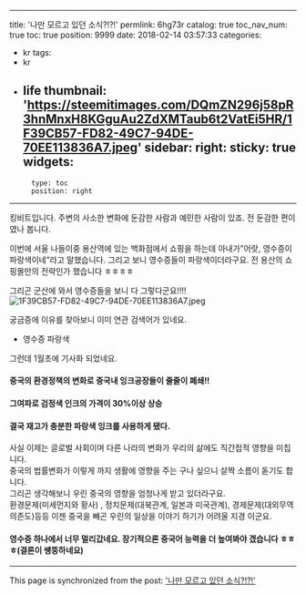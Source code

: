 
---
title: '나만 모르고 있던 소식?!?!'
permlink: 6hg73r
catalog: true
toc_nav_num: true
toc: true
position: 9999
date: 2018-02-14 03:57:33
categories:
- kr
tags:
- kr
- life
thumbnail: 'https://steemitimages.com/DQmZN296j58pR3hnMnxH8KGguAu2ZdXMTaub6t2VatEi5HR/1F39CB57-FD82-49C7-94DE-70EE113836A7.jpeg'
sidebar:
    right:
        sticky: true
widgets:
    -
        type: toc
        position: right
---


킹비트입니다. 
주변의 사소한 변화에 둔감한 사람과 예민한 사람이 있죠.  전 둔감한 편이였나 봅니다.  

이번에 서울 나들이중 용산역에 있는 백화점에서 쇼핑을 하는데 아내가”어랏, 영수증이 파랑색이네”라고 말했습니다. 그리고 보니 영수증들이 파랑색이더라구요. 
전 용산의 쇼핑몰만의 전략인가 했습니다 ㅎㅎㅎㅎ

그리곤 군산에 와서 영수증들을 보니 다 그렇다군요!!!!
![1F39CB57-FD82-49C7-94DE-70EE113836A7.jpeg](https://steemitimages.com/DQmZN296j58pR3hnMnxH8KGguAu2ZdXMTaub6t2VatEi5HR/1F39CB57-FD82-49C7-94DE-70EE113836A7.jpeg)

궁금증에 이유를 찾아보니 이미 연관 검색어가 있네요. 
- 영수증 파랑색 

그런데 1월초에 기사화 되었네요.  
#### 중국의 환경정책의 변화로 중국내 잉크공장들이 줄줄이 폐쇄!!
#### 그여파로 검정색 인크의 가격이 30%이상 상승
#### 결국 재고가 충분한 파랑색 잉크를 사용하게 됐다. 

사실 이제는 글로벌 사회이며 다른 나라의 변화가 우리의 삶에도 직간접적 영향을 미칩니다.  
중국의 법률변화가 이렇게 까지 생활에 영향을 주는 구나 싶으니 살짝 소름이 돋기도 합니다.  
그리곤 생각해보니 우린 중국의 영향을 엄청나게 받고 있더라구요.  
환경문제(미세먼지와 황사) , 정치문제(대북관계, 일본과 미국관계), 경제문제(대외무역의존도)등등 이젠 중국을 빼곤 우린의 일상을 이야기 하기가 어려울 지경 이군요.  

#### 영수증 하나에서 너무 멀리갔네요.  장기적으론 중국어 능력을 더 높여봐야 겠습니다 ㅎㅎㅎ(결론이 쌩뚱하네요)

- - -

This page is synchronized from the post: ['나만 모르고 있던 소식?!?!'](https://steemit.com/@kingbit/6hg73r)
